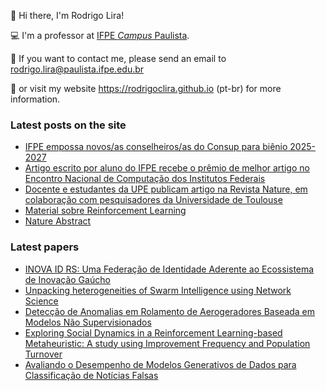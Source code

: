 👋 Hi there, I'm Rodrigo Lira! 

:computer: I'm a professor at [IFPE *Campus* Paulista](https://portal.ifpe.edu.br/campus/paulista). <!-- No momento estou lecionando no curso de Tecnologia em Análise e Desenvolvimento de Sistemas (ADS), e no curso Técnico em Manutenção e Suporte em Informática (MSI). -->

<!--:hammer: I am currently developing projects in the area of ​​computational intelligence, IoT and IT in Education. -->

:email: If you want to contact me, please send an email to rodrigo.lira@paulista.ifpe.edu.br
 
:page_facing_up: or visit my website https://rodrigoclira.github.io (pt-br) for more information.

### Latest posts on the site
<!-- BLOG-POST-LIST:START -->
- [IFPE empossa novos/as conselheiros/as do Consup para biênio 2025-2027](https://rodrigoclira.github.io/post/2025/consup-2025/)
- [Artigo escrito por aluno do IFPE recebe o prêmio de melhor artigo no Encontro Nacional de Computação dos Institutos Federais](https://rodrigoclira.github.io/post/2024/encompif-2024/)
- [Docente e estudantes da UPE publicam artigo na Revista Nature, em colaboração com pesquisadores da Universidade de Toulouse](https://rodrigoclira.github.io/post/2023/nature-article/)
- [Material sobre Reinforcement Learning](https://rodrigoclira.github.io/post/2023/rl-material/)
- [Nature Abstract](https://rodrigoclira.github.io/post/2023/nature-abstract/)
<!-- BLOG-POST-LIST:END -->

### Latest papers
<!-- PUBLICATION-LIST:START -->
- [INOVA ID RS: Uma Federação de Identidade Aderente ao Ecossistema de Inovação Gaúcho](https://rodrigoclira.github.io/publication/conference/2024/anprotec/)
- [Unpacking heterogeneities of Swarm Intelligence using Network Science](https://rodrigoclira.github.io/publication/conference/2024/ccs/)
- [Detecção de Anomalias em Rolamento de Aerogeradores Baseada em Modelos Não Supervisionados](https://rodrigoclira.github.io/publication/conference/2024/brazil-windpower/)
- [Exploring Social Dynamics in a Reinforcement Learning-based Metaheuristic: A study using Improvement Frequency and Population Turnover](https://rodrigoclira.github.io/publication/conference/2024/lacci/)
- [Avaliando o Desempenho de Modelos Generativos de Dados para Classificação de Notícias Falsas](https://rodrigoclira.github.io/publication/conference/2024/encompif/)
<!-- PUBLICATION-LIST:END -->

<!-- ### :octocat: Estatísticas -->
<table cellpadding="0">
  <tr style="padding: 0">
    <!-- GitHub Stats Card -->  
    <!-- <td valign="top"><img height="200" src="https://github-readme-stats.vercel.app/api?username=rodrigoclira&show_icons=true&hide_title=true&locale=pt-br"/></td> -->
    <!-- Github Top Languages -->
      <!-- <td valign="top"><img height="200" src="https://github-readme-stats.vercel.app/api/top-langs?username=rodrigoclira&show_icons=true&include_all_commits=true&count_private=true&hide_border=true&layout=compact"/></td> -->
      <tr style="padding: 0">
    <!-- GitHub Stats Card -->  
    <!-- <td valign="top"><img height="200" src="https://github-readme-streak-stats.herokuapp.com/?user=rodrigoclira&hide_border=true&stroke=0000&ring=e05397&fire=e05397&currStreakLabel=e05397"/></td> -->
    <!-- Github Top Languages -->
      <!-- <td valign="top"><img height="200" src="https://activity-graph.herokuapp.com/graph?username=rodrigoclira&custom_title=My%20Activity%20Graph!&hide_border=true&theme=minimal"/></td> -->
  </tr>
  </tr>
</table>

<!--
**rodrigoclira/rodrigoclira** is a ✨ _special_ ✨ repository because its `README.md` (this file) appears on your GitHub profile.
![top languages](https://github-readme-stats.vercel.app/api/top-langs/?username=rodrigoclira&layout=compact&locale=pt-br)

Here are some ideas to get you started:

- 🔭 I’m currently working on ...
- 🌱 I’m currently learning ...
- 👯 I’m looking to collaborate on ...
- 🤔 I’m looking for help with ...
- 💬 Ask me about ...
- 📫 How to reach me: ...
- 😄 Pronouns: ...
- ⚡ Fun fact: ...

https://gist.github.com/rxaviers/7360908
-->

